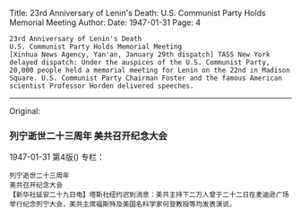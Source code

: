 Title: 23rd Anniversary of Lenin's Death: U.S. Communist Party Holds Memorial Meeting
Author:
Date: 1947-01-31
Page: 4

    23rd Anniversary of Lenin's Death
    U.S. Communist Party Holds Memorial Meeting
    [Xinhua News Agency, Yan'an, January 29th dispatch] TASS New York delayed dispatch: Under the auspices of the U.S. Communist Party, 20,000 people held a memorial meeting for Lenin on the 22nd in Madison Square. U.S. Communist Party Chairman Foster and the famous American scientist Professor Horden delivered speeches.



<hr /> 

Original: 


### 列宁逝世二十三周年  美共召开纪念大会

1947-01-31
第4版()
专栏：

    列宁逝世二十三周年
    美共召开纪念大会
    【新华社延安二十九日电】塔斯社纽约迟到消息：美共主持下二万人曾于二十二日在麦迪逊广场举行纪念列宁大会，美共主席福斯特及美国名科学家何登教授等均发表演说。

